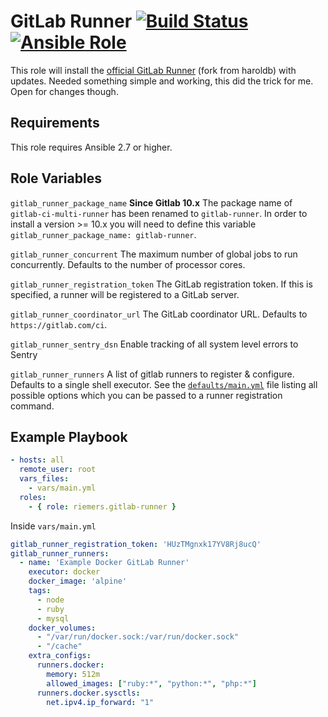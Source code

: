 GitLab Runner [![Build Status](https://api.travis-ci.org/riemers/ansible-gitlab-runner.svg?branch=master)](https://travis-ci.org/riemers/ansible-gitlab-runner) [![Ansible Role](https://img.shields.io/badge/role-riemers.gitlab--runner-blue.svg?maxAge=2592000)](https://galaxy.ansible.com/riemers/gitlab-runner/)
=============

This role will install the [official GitLab Runner](https://gitlab.com/gitlab-org/gitlab-runner)
(fork from haroldb) with updates. Needed something simple and working, this did the trick for me. Open for changes though.

Requirements
------------

This role requires Ansible 2.7 or higher.

Role Variables
--------------

`gitlab_runner_package_name`
**Since Gitlab 10.x** The package name of `gitlab-ci-multi-runner` has been renamed to `gitlab-runner`. In order to install a version >= 10.x you will need to define this variable `gitlab_runner_package_name: gitlab-runner`.

`gitlab_runner_concurrent`
The maximum number of global jobs to run concurrently.
Defaults to the number of processor cores.

`gitlab_runner_registration_token`
The GitLab registration token. If this is specified, a runner will be registered to a GitLab server.

`gitlab_runner_coordinator_url`
The GitLab coordinator URL.
Defaults to `https://gitlab.com/ci`.

`gitlab_runner_sentry_dsn`
Enable tracking of all system level errors to Sentry

`gitlab_runner_runners`
A list of gitlab runners to register & configure. Defaults to a single shell executor. See the [`defaults/main.yml`](https://github.com/riemers/ansible-gitlab-runner/blob/master/defaults/main.yml) file listing all possible options which you can be passed to a runner registration command.

Example Playbook
----------------
```yaml
- hosts: all
  remote_user: root
  vars_files:
    - vars/main.yml
  roles:
    - { role: riemers.gitlab-runner }
```

Inside `vars/main.yml`
```yaml
gitlab_runner_registration_token: 'HUzTMgnxk17YV8Rj8ucQ'
gitlab_runner_runners:
  - name: 'Example Docker GitLab Runner'
    executor: docker
    docker_image: 'alpine'
    tags:
      - node
      - ruby
      - mysql
    docker_volumes:
      - "/var/run/docker.sock:/var/run/docker.sock"
      - "/cache"
    extra_configs:
      runners.docker:
        memory: 512m
        allowed_images: ["ruby:*", "python:*", "php:*"]
      runners.docker.sysctls:
        net.ipv4.ip_forward: "1"
```
